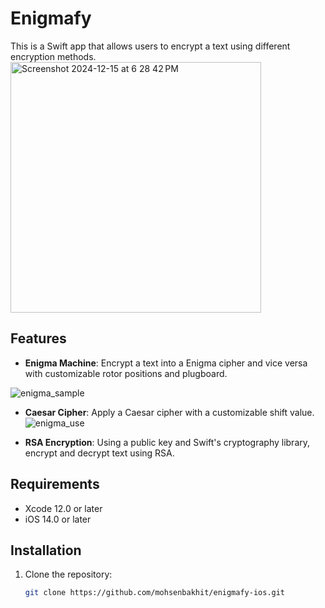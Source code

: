 # Enigmafy

This is a Swift app that allows users to encrypt a text using different encryption methods.
<img width="401" alt="Screenshot 2024-12-15 at 6 28 42 PM" src="https://github.com/user-attachments/assets/8c443b84-c22c-42be-9eb7-08f19b81a755" />

## Features

- **Enigma Machine**: Encrypt a text into a Enigma cipher and vice versa with customizable rotor positions and plugboard.

![enigma_sample](https://github.com/user-attachments/assets/e4546e28-8531-48e4-8b24-28101a458674)

- **Caesar Cipher**: Apply a Caesar cipher with a customizable shift value.
![enigma_use](https://github.com/user-attachments/assets/462eb58b-18aa-43bf-9e00-758cee6cb9f1)

- **RSA Encryption**: Using a public key and Swift's cryptography library, encrypt and decrypt text using RSA.
## Requirements

- Xcode 12.0 or later
- iOS 14.0 or later

## Installation

1. Clone the repository:

   ```bash
   git clone https://github.com/mohsenbakhit/enigmafy-ios.git

